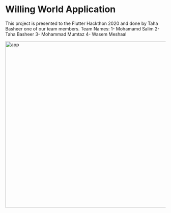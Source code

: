 # Willing World Application
 
This project is presented to the Flutter Hackthon 2020 and done by Taha Basheer one of our team members. Team Names:
1- Mohamamd Salim
2- Taha Basheer
3- Mohammad Mumtaz
4- Wasem Meshaal


<img width="525" alt="app" src="https://user-images.githubusercontent.com/13988838/109794402-e1926000-7c26-11eb-9378-4399cfa4778d.png">


